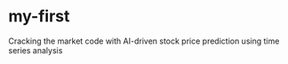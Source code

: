 # my-first
Cracking the market code with AI-driven stock price prediction using time series analysis

